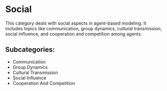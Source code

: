 # Social

This category deals with social aspects in agent-based modeling. It includes topics like communication, group dynamics, cultural transmission, social influence, and cooperation and competition among agents.

## Subcategories:
- Communication
- Group Dynamics
- Cultural Transmission
- Social Influence
- Cooperation And Competition
